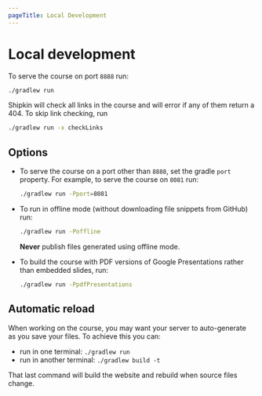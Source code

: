 ```yaml
---
pageTitle: Local Development
---
```


# Local development

To serve the course on port `8888` run:

```bash
./gradlew run
```

Shipkin will check all links in the course and will error if any of them
return a 404.
To skip link checking, run

```bash
./gradlew run -x checkLinks
```

## Options

-   To serve the course on a port other than `8888`, set the gradle
    `port` property.
    For example, to serve the course on `8081` run:

    ```bash
    ./gradlew run -Pport=8081
    ```

-   To run in offline mode (without downloading file snippets from
    GitHub) run:

    ```bash
    ./gradlew run -Poffline
    ```

    **Never** publish files generated using offline mode.

-   To build the course with PDF versions of Google Presentations rather
    than embedded slides, run:

    ```bash
    ./gradlew run -PpdfPresentations
    ```

## Automatic reload

When working on the course, you may want your server to auto-generate
as you save your files.
To achieve this you can:
-   run in one terminal: `./gradlew run`
-   run in another terminal: `./gradlew build -t`

That last command will build the website and rebuild when source
files change. 